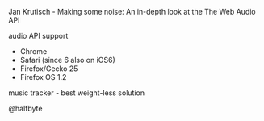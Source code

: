 Jan Krutisch - Making some noise: An in-depth look at the The Web Audio API

audio API support 
- Chrome
- Safari (since 6 also on iOS6)
- Firefox/Gecko 25
- Firefox OS 1.2

music
tracker - best weight-less solution

@halfbyte
